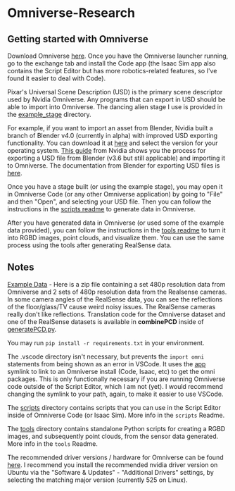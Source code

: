 # Omniverse-Research

## Getting started with Omniverse

Download Omniverse [here](https://www.nvidia.com/en-us/omniverse/download/). Once you have the Omniverse launcher running, go to the exchange tab and install the Code app (the Isaac Sim app also contains the Script Editor but has more robotics-related features, so I've found it easier to deal with Code).

Pixar's Universal Scene Description (USD) is the primary scene descriptor used by Nvidia Omniverse. Any programs that can export in USD should be able to import into Omniverse. The dancing alien stage I use is provided in the [example_stage](example_stage) directory.

For example, if you want to import an asset from Blender, Nvidia built a branch of Blender v4.0 (currently in alpha) with improved USD exporting functionality. You can download it at [here](https://builder.blender.org/download/experimental/universal-scene-description/) and select the version for your operating system. [This guide](https://docs.omniverse.nvidia.com/con_connect/con_connect/blender.html) from Nvidia shows you the process for exporting a USD file from Blender (v3.6 but still applicable) and importing it to Omniverse. The documentation from Blender for exporting USD files is [here](https://docs.blender.org/manual/en/4.0/files/import_export/usd.html).

Once you have a stage built (or using the example stage), you may open it in Omniverse Code (or any other Omniverse application) by going to "File" and then "Open", and selecting your USD file. Then you can follow the instructions in the [scripts readme](scripts) to generate data in Omniverse.

After you have generated data in Omniverse (or used some of the example data provided), you can follow the instructions in the [tools readme](tools) to turn it into RGBD images, point clouds, and visualize them. You can use the same process using the tools after generating RealSense data.

## Notes

[Example Data](https://smu.box.com/s/ghw9lony6uy6oc0yk8jtmpbrs5277zoi) - Here is a zip file containing a set 480p resolution data from Omniverse and 2 sets of 480p resolution data from the Realsense cameras. In some camera angles of the RealSense data, you can see the reflections of the floor/glass/TV cause weird noisy issues. The RealSense cameras really don't like reflections. Translation code for the Omniverse dataset and one of the RealSense datasets is available in **combinePCD** inside of [generatePCD.py](tools/generatePCD.py).

You may run `pip install -r requirements.txt` in your environment.

The .vscode directory isn't necessary, but prevents the `import omni` statements from being shown as an error in VSCode. It uses the [app](app) symlink to link to an Omniverse install (Code, Isaac, etc) to get the omni packages. This is only functionally necessary if you are running Omniverse code outside of the Script Editor, which I am not (yet). I would recommend changing the symlink to your path, again, to make it easier to use VSCode.

The [scripts](scripts) directory contains scripts that you can use in the Script Editor inside of Omniverse Code (or Isaac Sim). More info in the `scripts` Readme.

The [tools](tools) directory contains standalone Python scripts for creating a RGBD images, and subsequently point clouds, from the sensor data generated. More info in the `tools` Readme.

The recommended driver versions / hardware for Omniverse can be found [here](https://docs.omniverse.nvidia.com/platform/latest/common/technical-requirements.html). I recommend you install the recommended nvidia driver version on Ubuntu via the "Software & Updates" - "Additional Drivers" settings, by selecting the matching major version (currently 525 on Linux).
